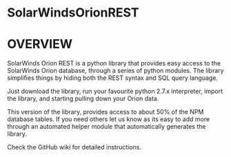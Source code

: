 SolarWindsOrionREST
===================

# OVERVIEW

SolarWinds Orion REST is a python library that provides easy access to the SolarWinds Orion database, through a series of python modules. The library simplifies things by hiding both the REST syntax and SQL query language.

Just download the library, run your favourite python 2.7.x interpreter, import the library, and starting pulling down your Orion data.

This version of the library, provides access to about 50% of the NPM database tables. If you need others let us know as its easy to add more through an automated helper module that automatically generates the library. 

Check the GitHub wiki for detailed instructions.
